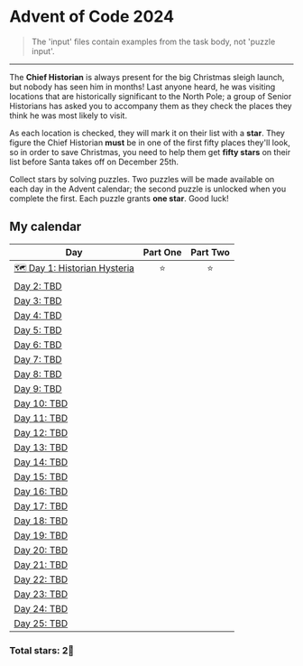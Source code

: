 ﻿# Advent of Code 2024

> The 'input' files contain examples from the task body, not 'puzzle input'.

--------------------

The **Chief Historian** is always present for the big Christmas sleigh launch, but nobody has seen him in months! Last anyone heard, he was visiting locations that are historically significant to the North Pole; a group of Senior Historians has asked you to accompany them as they check the places they think he was most likely to visit.

As each location is checked, they will mark it on their list with a **star**. They figure the Chief Historian **must** be in one of the first fifty places they'll look, so in order to save Christmas, you need to help them get **fifty stars** on their list before Santa takes off on December 25th.

Collect stars by solving puzzles. Two puzzles will be made available on each day in the Advent calendar; the second puzzle is unlocked when you complete the first. Each puzzle grants **one star**. Good luck!


## My calendar

| Day                                                                                                   | Part One | Part Two |
| ----------------------------------------------------------------------------------------------------- | :------: | :------: |
| [ 🗺️ Day 1: Historian Hysteria ](https://github.com/tdxa/advent_of_code/tree/master/years/2024/day-1) |    ⭐    |    ⭐    |
| [ Day 2: TBD]()                                                                                       |          |          |
| [ Day 3: TBD ]()                                                                                      |          |          |
| [ Day 4: TBD]()                                                                                       |          |          |
| [ Day 5: TBD]()                                                                                       |          |          |
| [ Day 6: TBD]()                                                                                       |          |          |
| [ Day 7: TBD]()                                                                                       |          |          |
| [Day 8: TBD]()                                                                                        |          |          |
| [Day 9: TBD]()                                                                                        |          |          |
| [Day 10: TBD]()                                                                                       |          |          |
| [Day 11: TBD]()                                                                                       |          |          |
| [Day 12: TBD]()                                                                                       |          |          |
| [Day 13: TBD]()                                                                                       |          |          |
| [Day 14: TBD]()                                                                                       |          |          |
| [Day 15: TBD]()                                                                                       |          |          |
| [Day 16: TBD]()                                                                                       |          |          |
| [Day 17: TBD]()                                                                                       |          |          |
| [Day 18: TBD]()                                                                                       |          |          |
| [Day 19: TBD]()                                                                                       |          |          |
| [Day 20: TBD]()                                                                                       |          |          |
| [Day 21: TBD]()                                                                                       |          |          |
| [Day 22: TBD]()                                                                                       |          |          |
| [Day 23: TBD]()                                                                                       |          |          |
| [Day 24: TBD]()                                                                                       |          |          |
| [Day 25: TBD]()                                                                                       |          |          |

### Total stars: 2🌟
